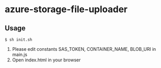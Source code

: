 # azure-storage-file-uploader

## Usage

```
$ sh init.sh
```

1. Please edit constants SAS_TOKEN, CONTAINER_NAME, BLOB_URI in main.js
2. Open index.html in your browser
